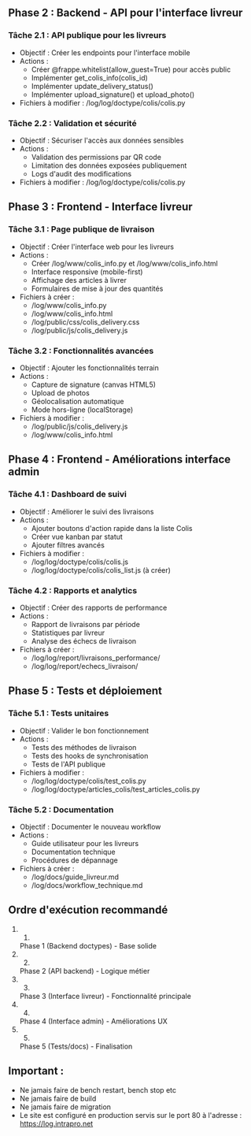 ## Phase 2 : Backend - API pour l'interface livreur
### Tâche 2.1 : API publique pour les livreurs
- Objectif : Créer les endpoints pour l'interface mobile
- Actions :
  - Créer @frappe.whitelist(allow_guest=True) pour accès public
  - Implémenter get_colis_info(colis_id)
  - Implémenter update_delivery_status()
  - Implémenter upload_signature() et upload_photo()
- Fichiers à modifier : /log/log/doctype/colis/colis.py
### Tâche 2.2 : Validation et sécurité
- Objectif : Sécuriser l'accès aux données sensibles
- Actions :
  - Validation des permissions par QR code
  - Limitation des données exposées publiquement
  - Logs d'audit des modifications
- Fichiers à modifier : /log/log/doctype/colis/colis.py
## Phase 3 : Frontend - Interface livreur
### Tâche 3.1 : Page publique de livraison
- Objectif : Créer l'interface web pour les livreurs
- Actions :
  - Créer /log/www/colis_info.py et /log/www/colis_info.html
  - Interface responsive (mobile-first)
  - Affichage des articles à livrer
  - Formulaires de mise à jour des quantités
- Fichiers à créer :
  - /log/www/colis_info.py
  - /log/www/colis_info.html
  - /log/public/css/colis_delivery.css
  - /log/public/js/colis_delivery.js
### Tâche 3.2 : Fonctionnalités avancées
- Objectif : Ajouter les fonctionnalités terrain
- Actions :
  - Capture de signature (canvas HTML5)
  - Upload de photos
  - Géolocalisation automatique
  - Mode hors-ligne (localStorage)
- Fichiers à modifier :
  - /log/public/js/colis_delivery.js
  - /log/www/colis_info.html
## Phase 4 : Frontend - Améliorations interface admin
### Tâche 4.1 : Dashboard de suivi
- Objectif : Améliorer le suivi des livraisons
- Actions :
  - Ajouter boutons d'action rapide dans la liste Colis
  - Créer vue kanban par statut
  - Ajouter filtres avancés
- Fichiers à modifier :
  - /log/log/doctype/colis/colis.js
  - /log/log/doctype/colis/colis_list.js (à créer)
### Tâche 4.2 : Rapports et analytics
- Objectif : Créer des rapports de performance
- Actions :
  - Rapport de livraisons par période
  - Statistiques par livreur
  - Analyse des échecs de livraison
- Fichiers à créer :
  - /log/log/report/livraisons_performance/
  - /log/log/report/echecs_livraison/
## Phase 5 : Tests et déploiement
### Tâche 5.1 : Tests unitaires
- Objectif : Valider le bon fonctionnement
- Actions :
  - Tests des méthodes de livraison
  - Tests des hooks de synchronisation
  - Tests de l'API publique
- Fichiers à modifier :
  - /log/log/doctype/colis/test_colis.py
  - /log/log/doctype/articles_colis/test_articles_colis.py
### Tâche 5.2 : Documentation
- Objectif : Documenter le nouveau workflow
- Actions :
  - Guide utilisateur pour les livreurs
  - Documentation technique
  - Procédures de dépannage
- Fichiers à créer :
  - /log/docs/guide_livreur.md
  - /log/docs/workflow_technique.md
## Ordre d'exécution recommandé
1. 1.
   Phase 1 (Backend doctypes) - Base solide
2. 2.
   Phase 2 (API backend) - Logique métier
3. 3.
   Phase 3 (Interface livreur) - Fonctionnalité principale
4. 4.
   Phase 4 (Interface admin) - Améliorations UX
5. 5.
   Phase 5 (Tests/docs) - Finalisation

## Important :

- Ne jamais faire de bench restart, bench stop etc
- Ne jamais faire de build
- Ne jamais faire de migration
- Le site est configuré en production servis sur le port 80 à l'adresse : https://log.intrapro.net